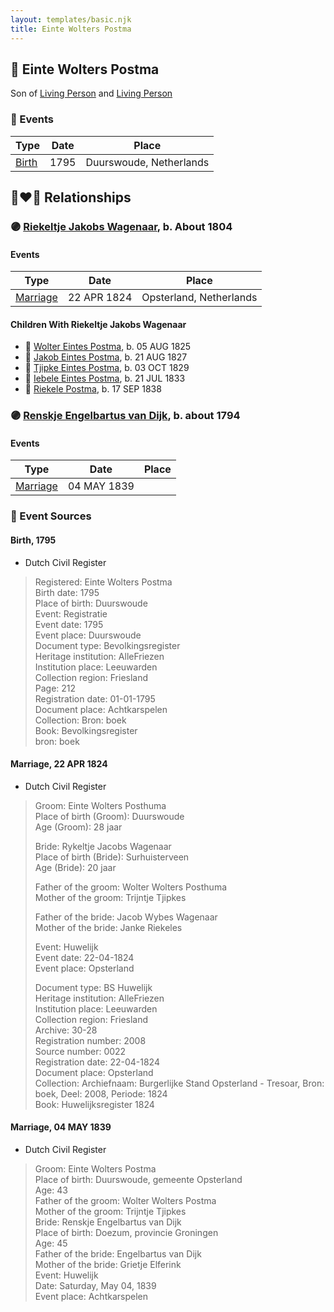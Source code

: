 ```yaml
---
layout: templates/basic.njk
title: Einte Wolters Postma
---
```

## 🔵 Einte Wolters Postma

Son of [Living Person](/people/2/26527652) and [Living Person](/people/7/78249927)

### 📆 Events

Type | Date | Place
------ | ------ | ------
[Birth](#event-event-2) | 1795 | Duurswoude, Netherlands

## 👩‍❤️‍👨 Relationships

### 🟣 [Riekeltje Jakobs Wagenaar](/people/7/77820694), b. About 1804

#### Events

Type | Date | Place
------ | ------ | ------
[Marriage](#event-family-0-event-0) | 22 APR 1824 | Opsterland, Netherlands
#### Children With Riekeltje Jakobs Wagenaar
* 🔵 [Wolter Eintes Postma](/people/7/78693659), b. 05 AUG 1825
* 🔵 [Jakob Eintes Postma](/people/4/46630400), b. 21 AUG 1827
* 🔵 [Tjipke Eintes Postma](/people/9/98204460), b. 03 OCT 1829
* 🔵 [Iebele Eintes Postma](/people/6/62935454), b. 21 JUL 1833
* 🔵 [Riekele Postma](/people/4/40864364), b. 17 SEP 1838
### 🟣 [Renskje Engelbartus van Dijk](/people/3/31673342), b. about 1794

#### Events

Type | Date | Place
------ | ------ | ------
[Marriage](#event-family-1-event-0) | 04 MAY 1839 |
### 📰 Event Sources

#### <a id="event-event-2"></a> Birth, 1795
* Dutch Civil Register
>   
  > Registered: Einte Wolters Postma  
  > Birth date: 1795  
  > Place of birth: Duurswoude  
  > Event: Registratie  
  > Event date: 1795  
  > Event place: Duurswoude  
  > Document type: Bevolkingsregister  
  > Heritage institution: AlleFriezen  
  > Institution place: Leeuwarden  
  > Collection region: Friesland  
  > Page: 212  
  > Registration date: 01-01-1795  
  > Document place: Achtkarspelen  
  > Collection: Bron: boek  
  > Book: Bevolkingsregister  
  > bron: boek  
  >
#### <a id="event-family-0-event-0"></a> Marriage, 22 APR 1824
* Dutch Civil Register
>   
  > Groom: Einte Wolters Posthuma  
  > Place of birth (Groom): Duurswoude  
  > Age (Groom): 28 jaar  
  >   
  > Bride: Rykeltje Jacobs Wagenaar  
  > Place of birth (Bride): Surhuisterveen  
  > Age (Bride): 20 jaar  
  >   
  > Father of the groom: Wolter Wolters Posthuma  
  > Mother of the groom: Trijntje Tjipkes  
  >   
  > Father of the bride: Jacob Wybes Wagenaar  
  > Mother of the bride: Janke Riekeles  
  >   
  > Event: Huwelijk  
  > Event date: 22-04-1824  
  > Event place: Opsterland  
  >   
  > Document type: BS Huwelijk  
  > Heritage institution: AlleFriezen  
  > Institution place: Leeuwarden  
  > Collection region: Friesland  
  > Archive: 30-28  
  > Registration number: 2008  
  > Source number: 0022  
  > Registration date: 22-04-1824  
  > Document place: Opsterland  
  > Collection: Archiefnaam: Burgerlijke Stand Opsterland - Tresoar, Bron: boek, Deel: 2008, Periode: 1824  
  > Book: Huwelijksregister 1824  
  >

#### <a id="event-family-1-event-0"></a> Marriage, 04 MAY 1839
* Dutch Civil Register
>   
  > Groom: Einte Wolters Postma  
  > Place of birth: Duurswoude, gemeente Opsterland  
  > Age: 43  
  > Father of the groom: Wolter Wolters Postma  
  > Mother of the groom: Trijntje Tjipkes  
  > Bride: Renskje Engelbartus van Dijk  
  > Place of birth: Doezum, provincie Groningen  
  > Age: 45  
  > Father of the bride: Engelbartus van Dijk  
  > Mother of the bride: Grietje Elferink  
  > Event: Huwelijk  
  > Date: Saturday, May 04, 1839  
  > Event place: Achtkarspelen
